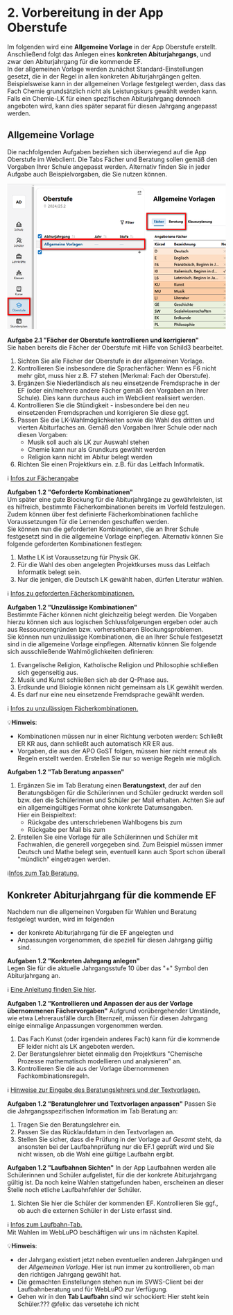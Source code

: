 # 2. Vorbereitung in der App Oberstufe

Im folgenden wird eine **Allgemeine Vorlage** in der App Oberstufe erstellt. Anschließend folgt das Anlegen eines **konkreten Abiturjahrgangs**, und zwar den Abiturjahrgang für die kommende EF.  
In der allgemeinen Vorlage werden zunächst Standard-Einstellungen gesetzt, die in der Regel in allen konkreten Abiturjahrgängen gelten. Beispielsweise kann in der allgemeinen Vorlage festgelegt werden, dass das Fach Chemie grundsätzlich nicht als Leistungskurs gewählt werden kann. Falls ein Chemie-LK für einen spezifischen Abiturjahrgang dennoch angeboten wird, kann dies später separat für diesen Jahrgang angepasst werden. 




## Allgemeine Vorlage

Die nachfolgenden Aufgaben beziehen sich überwiegend auf die App Oberstufe im Webclient. 
Die Tabs Fächer und Beratung sollen gemäß den Vorgaben Ihrer Schule angepasst werden. 
Alternativ finden Sie in jeder Aufgabe auch Beispielvorgaben, die Sie nutzen können. 

![Allgemeine Vorlage](./graphics/gost_modul1_grundlagen_ef_allgVorlage.png)  
  
      

**Aufgabe 2.1 "Fächer der Oberstufe kontrollieren und korrigieren"**  
Sie haben bereits die Fächer der Oberstufe mit Hilfe von Schild3 bearbeitet. 
1. Sichten Sie alle Fächer der Oberstufe in der allgemeinen Vorlage.
2. Kontrollieren Sie insbesondere die Sprachenfächer: Wenn es F6 nicht mehr gibt, muss hier z.B. F7 stehen (Merkmal: Fach der Oberstufe).
2. Ergänzen Sie Niederländisch als neu einsetzende Fremdsprache in der EF (oder ein/mehrere andere Fächer gemäß den Vorgaben an Ihrer Schule). Dies kann durchaus auch im Webclient realisiert werden.
3. Kontrollieren Sie die Stündigkeit - insbesondere bei den neu einsetzenden Fremdsprachen und korrigieren Sie diese ggf. 
4. Passen Sie die LK-Wahlmöglichkeiten sowie die Wahl des dritten und vierten Abiturfaches an. Gemäß den Vorgaben Ihrer Schule oder nach diesen Vorgaben:  
    + Musik soll auch als LK zur Auswahl stehen  
    + Chemie kann nur als Grundkurs gewählt werden
    + Religion kann nicht im Abitur belegt werden
5. Richten Sie einen Projektkurs ein. z.B. für das Leitfach Informatik.

:information_source: [Infos zur Fächerangabe](https://doku.svws-nrw.de/webclient/gost/faecher/#angebotene-facher)



**Aufgaben 1.2 "Geforderte Kombinationen"**   
Um später eine gute Blockung für die Abiturjahrgänge zu gewährleisten, ist es hilfreich, bestimmte Fächerkombinationen bereits im Vorfeld festzulegen. Zudem können über fest definierte Fächerkombinationen fachliche Voraussetzungen für die Lernenden geschaffen werden.   
Sie können nun die geforderten Kombinationen, die an Ihrer Schule festgesetzt sind in die allgemeine Vorlage einpflegen. Alternativ können Sie folgende geforderten Kombinationen festlegen:
1. Mathe LK ist Voraussetzung für Physik GK.
2. Für die Wahl des oben angelegten Projektkurses muss das Leitfach Informatik belegt sein. 
3. Nur die jenigen, die Deutsch LK gewählt haben, dürfen Literatur wählen.

:information_source: [Infos zu geforderten Fächerkombinationen.](https://doku.svws-nrw.de/webclient/gost/faecher/#geforderte-kombinationen)


**Aufgaben 1.2 "Unzulässige Kombinationen"**   
Bestimmte Fächer können nicht gleichzeitig belegt werden. Die Vorgaben hierzu können sich aus logischen Schlussfolgerungen ergeben oder auch aus Ressourcengründen bzw. vorhersehbaren Blockungsproblemen.    
Sie können nun unzulässige Kombinationen, die an Ihrer Schule festgesetzt sind in die allgemeine Vorlage einpflegen. Alternativ können Sie folgende sich ausschließende Wahlmöglichkeiten definieren:
1. Evangelische Religion, Katholische Religion und Philosophie schließen sich gegenseitig aus.
2. Musik und Kunst schließen sich ab der Q-Phase aus.
3. Erdkunde und Biologie können nicht gemeinsam als LK gewählt werden.
4. Es darf nur eine neu einsetzende Fremdsprache gewählt werden. 
     
:information_source: [Infos zu unzulässigen Fächerkombinationen.](https://doku.svws-nrw.de/webclient/gost/faecher/#unzulassige-kombinationen)

:bulb:**Hinweis**: 
* Kombinationen müssen nur in einer Richtung verboten werden: Schließt ER KR aus, dann schließt auch automatisch KR ER aus.
* Vorgaben, die aus der APO GoST folgen, müssen hier nicht erneut als Regeln erstellt werden. Erstellen Sie nur so wenige Regeln wie möglich.


**Aufgaben 1.2 "Tab Beratung anpassen"**    
1. Ergänzen Sie im Tab Beratung einen **Beratungstext**, der auf den Beratungsbögen für die Schülerinnen und Schüler gedruckt werden soll bzw. den die Schülerinnen und Schüler per Mail erhalten. Achten Sie auf ein allgemeingültiges Format ohne konkrete Datumsangaben.     
Hier ein Beispieltext:
   + Rückgabe des unterschriebenen Wahlbogens bis zum 
   + Rückgabe per Mail bis zum
2. Erstellen Sie eine Vorlage für alle Schülerinnen und Schüler mit Fachwahlen, die generell vorgegeben sind. Zum Beispiel müssen immer Deutsch und Mathe belegt sein, eventuell kann auch Sport schon überall "mündlich" eingetragen werden.

:information_source:[Infos zum Tab Beratung.](https://doku.svws-nrw.de/webclient/gost/beratung/)


## Konkreter Abiturjahrgang für die kommende EF
Nachdem nun die allgemeinen Vorgaben für Wahlen und Beratung festgelegt wurden, wird im folgenden
+ der konkrete Abiturjahrgang für die EF angelegten und
+ Anpassungen vorgenommen, die speziell für diesen Jahrgang gültig sind.



**Aufgaben 1.2 "Konkreten Jahrgang anlegen"**    
Legen Sie für die aktuelle Jahrgangsstufe 10 über das "+" Symbol den Abiturjahrgang an. 

:information_source: [Eine Anleitung finden Sie hier](https://doku.svws-nrw.de/webclient/gost/abiturjahrgang/#einrichtung-der-jahrgange).




**Aufgaben 1.2 "Kontrollieren und Anpassen der aus der Vorlage übernommenen Fächervorgaben"**
Aufgrund vorübergehender Umstände, wie etwa Lehrerausfälle durch Elternzeit, müssen für diesen Jahrgang einige einmalige Anpassungen vorgenommen werden.
1. Das Fach Kunst (oder irgendein anderes Fach) kann für die kommende EF leider nicht als LK angeboten werden.
2. Der Beratungslehrer bietet einmalig den Projektkurs "Chemische Prozesse mathematisch modellieren und analysieren" an.
3. Kontrollieren Sie die aus der Vorlage übernommenen Fachkombinationsregeln.

:information_source: [Hinweise zur Eingabe des Beratungslehrers und der Textvorlagen.](https://doku.svws-nrw.de/webclient/gost/beratung/#beratungslehrer-hinterlegen) 


**Aufgaben 1.2 "Beratunglehrer und Textvorlagen anpassen"**
Passen Sie die Jahrgangsspezifischen Information im Tab Beratung an:
1. Tragen Sie den Beratungslehrer ein.
2. Passen Sie das Rücklaufdatum in den Textvorlagen an.
3. Stellen Sie sicher, dass die Prüfung in der Vorlage auf *Gesamt* steht, da ansonsten bei der Laufbahnprüfung nur die EF.1 geprüft wird und Sie nicht wissen, ob die Wahl eine gültige Laufbahn ergibt.


**Aufgaben 1.2 "Laufbahnen Sichten"**
In der App Laufbahnen werden alle Schülerinnen und Schüler aufgelistet, für die der konkrete Abiturjahrgang gültig ist. Da noch keine Wahlen stattgefunden haben, erscheinen an dieser Stelle noch etliche Laufbahnfehler der Schüler.
1. Sichten Sie hier die Schüler der kommenden EF. Kontrollieren Sie ggf., ob auch die externen Schüler in der Liste erfasst sind.

:information_source: [Infos zum Laufbahn-Tab.](https://doku.svws-nrw.de/webclient/gost/laufbahn/#laufbahnen)   
Mit Wahlen im WebLuPO beschäftigen wir uns im nächsten Kapitel.



:bulb:**Hinweis**: 

* der Jahrgang existiert jetzt neben eventuellen anderen Jahrgängen und der *Allgemeinen Vorlage*. 
Hier ist nun immer zu kontrollieren, ob man den richtigen Jahrgang gewählt hat.
* Die gemachten Einstellungen stehen nun im SVWS-Client bei der Laufbahnberatung und für WebLuPO zur Verfügung.
* Gehen wir in den **Tab Laufbahn** sind wir schockiert: Hier steht kein Schüler.??? @felix: das versetehe ich nicht




